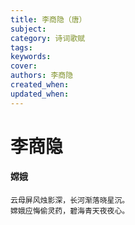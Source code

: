 ```yaml
---
title: 李商隐（唐）
subject: 
category: 诗词歌赋
tags: 
keywords: 
cover: 
authors: 李商隐
created_when: 
updated_when: 
---
```


# 李商隐

#### 嫦娥

```
云母屏风烛影深，长河渐落晓星沉。
嫦娥应悔偷灵药，碧海青天夜夜心。
```
